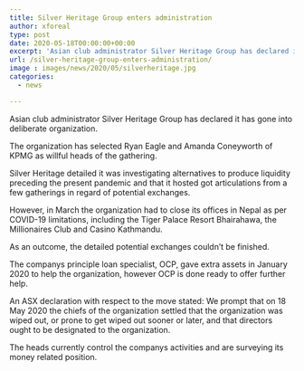 ```yaml
---
title: Silver Heritage Group enters administration
author: xforeal 
type: post
date: 2020-05-18T00:00:00+00:00
excerpt: 'Asian club administrator Silver Heritage Group has declared it has gone into deliberate administration '
url: /silver-heritage-group-enters-administration/
image : images/news/2020/05/silverheritage.jpg
categories:
  - news

---
```

Asian club administrator Silver Heritage Group has declared it has gone into deliberate organization. 

The organization has selected Ryan Eagle and Amanda Coneyworth of KPMG as willful heads of the gathering. 

Silver Heritage detailed it was investigating alternatives to produce liquidity preceding the present pandemic and that it hosted got articulations from a few gatherings in regard of potential exchanges. 

However, in March the organization had to close its offices in Nepal as per COVID-19 limitations, including the Tiger Palace Resort Bhairahawa, the Millionaires Club and Casino Kathmandu. 

As an outcome, the detailed potential exchanges couldn&#8217;t be finished. 

The companys principle loan specialist, OCP, gave extra assets in January 2020 to help the organization, however OCP is done ready to offer further help. 

An ASX declaration with respect to the move stated: We prompt that on 18 May 2020 the chiefs of the organization settled that the organization was wiped out, or prone to get wiped out sooner or later, and that directors ought to be designated to the organization. 

The heads currently control the companys activities and are surveying its money related position.